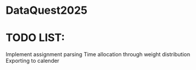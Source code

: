 # DataQuest2025

# TODO LIST: 
Implement assignment parsing
Time allocation through weight distribution
Exporting to calender
